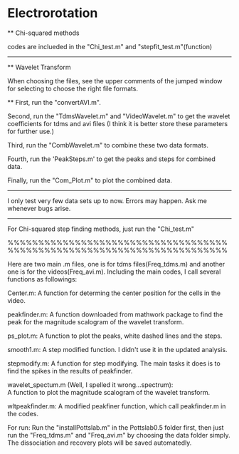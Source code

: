 # Electrorotation

**
Chi-squared methods 

codes are inclueded in the "Chi_test.m" and "stepfit_test.m"(function)

***
**
Wavelet Transform


When choosing the files, see the upper comments of the jumped window for selecting to choose the right file formats.

**
First, run the "convertAVI.m".

Second, run the "TdmsWavelet.m" and "VideoWavelet.m" to get the wavelet coefficients for tdms and avi files (I think it is better store these parameters for further use.)
 
Third, run the "CombWavelet.m" to combine these two data formats. 

Fourth, run the 'PeakSteps.m' to get the peaks and steps for combined data.

Finally, run the "Com_Plot.m" to plot the combined data. 


***

I only test very few data sets up to now. Errors may happen. Ask me whenever bugs arise.

***

For Chi-squared step finding methods, just run the "Chi_test.m" 

%%%%%%%%%%%%%%%%%%%%%%%%%%%%%%%%%%%%%%%%%%%%%%%%%%%%%%%%%%%%%%%%%%%%%%%%


Here are two main .m files, one is for tdms files(Freq_tdms.m) and another one is for the videos(Freq_avi.m).
Including the main codes, I call several functions as followings:

Center.m:
A function for determing the center position for the cells in the video. 

peakfinder.m: 
A function downloaded from mathwork package to find the peak for the magnitude scalogram of the wavelet transform.

ps_plot.m:
A function to plot the peaks, white dashed lines and the steps.

smooth1.m: 
A step modified function. I didn't use it in the updated analysis.

stepmodify.m:
A function for step modifying. The main tasks it does is to find the spikes in the results of peakfinder. 

wavelet_spectum.m (Well, I spelled it wrong...spectrum):  
A function to plot the magnitude scalogram of the wavelet transform.

wltpeakfinder.m:
A modified peakfiner function, which call peakfinder.m in the codes. 

For run:
Run the "installPottslab.m" in the Pottslab0.5 folder first, then just run the "Freq_tdms.m" and "Freq_avi.m" by choosing the data folder simply. The dissociation and recovery plots will be saved automatedly.  
